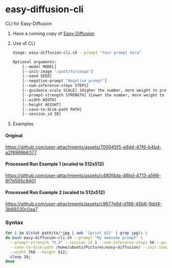 # easy-diffusion-cli
CLI for Easy-Diffusion

1. Have a running copy of [Easy-Diffusion](https://easydiffusion.github.io/)

2. Use of CLI

   ```bash
   Usage: easy-diffusion-cli.sh --prompt "Your prompt here"

   Optional arguments:
       [--model MODEL]
       [--init-image "/path/to/image"]
       [--seed SEED]
       [--negative-prompt "Negative prompt"]
       [--num-inference-steps STEPS]
       [--guidance-scale SCALE] (Higher the number, more weight to prompt)
       [--prompt-strength STRENGTH] (Lower the number, more weight to init image)
       [--width WIDTH]
       [--height HEIGHT]
       [--save-to-disk-path PATH]
       [--session_id ID]
    ```
3. Examples

#### Original 

https://github.com/user-attachments/assets/700045f5-e9d4-47f6-b4bd-a2f8969b6377

#### Processed Run Example 1 (scaled to 512x512)

https://github.com/user-attachments/assets/c480f4da-46bd-4713-a566-9f7d595c9401

#### Processed Run Example 2 (scaled to 512x512)

https://github.com/user-attachments/assets/c9677e6d-d196-45b6-9dd4-3b89230c0aa7

### Syntax

```bash
for i in $(stat path/to/*jpg | awk '{print $2}' | grep jpg); \
do bash easy-diffusion-cli.sh --prompt "My awesome prompt" \
  --prompt-strength "0.4" --session_id 1 --num-inference-steps 56 --guidance-scale 8 \
  --save-to-disk-path /home/ubuntu/Pictures/easy-diffusion/ --init-image $i --seed 2555259 \
  --width 768 --height 512;
  sleep 10;
done
```
